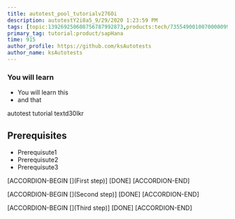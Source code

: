 ```yaml
---
title: autotest_pool_tutorialv276Oi
description: autotestY2i8a5_9/29/2020 1:23:59 PM
tags: [topic:139269250608756787992873,products:tech/73554900100700000996,tutorial:experience/advanced]
primary_tag: tutorial:product/sapHana
time: 915
author_profile: https://github.com/ksAutotests
author_name: ksAutotests
---
```

### You will learn
- You will learn this
- and that

autotest tutorial textd30Ikr

## Prerequisites
- Prerequisute1
- Prerequisute2
- Prerequisute3

[ACCORDION-BEGIN [](First step)]
[DONE]
[ACCORDION-END]

[ACCORDION-BEGIN [](Second step)]
[DONE]
[ACCORDION-END]

[ACCORDION-BEGIN [](Third step)]
[DONE]
[ACCORDION-END]

